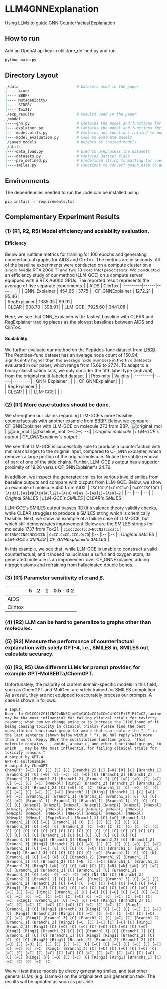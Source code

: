 # LLM4GNNExplanation
Using LLMs to guide GNN Counterfactual Explanation

## How to run
Add an OpenAI api key in utils/pre_defined.py and run
```bash
python main.py
```

## Directory Layout
```bash
./data                          # Datasets used in the paper            
|---- AIDS/
|---- BBBP/ 
|---- Mutagenicity/ 
|---- SIDER/ 
|---- Tox21/ 
./exp_results                   # Results used in the paper
./model                         
|----gnn.py                     # Contains the model and functions for ground truth GNN (GT-GNN)
|----explainer.py               # Contains the model and functions for the LLM autoencoder
|----model.utils.py             # Contains any functions related to models
|----model_evaluation.py        # Code to evaluate models
./saved_models                  # Weights of trained models
./utils
|----data_load.py               # Used to preprocess the datasets
|----datasets.py                # Contains Dataset class
|----pre_defined.py             # Predefined string formatting for querying OpenAI API and the API key
|----smiles.py                  # Functions to convert graph data to and from SMILES representation
```

## Environments
The dependencies needed to run the code can be installed using
```shell
pip install -r requirements.txt
```

## Complementary Experiment Results

### (1) (R1, R2, R5) Model efficiency and scalability evaluation.
#### Efficiency
Below are runtime metrics for training for 100 epochs and generating counterfactual graphs for AIDS and ClinTox. The metrics are in seconds. All of the baseline experiments were conducted on a compute cluster on a single Nvidia RTX 2080 Ti and two 18-core Intel processors. We conducted an efficiency study of our method (LLM-GCE) on a compute server equipped with 6 RTX A6000 GPUs. The reported result represents the average of five separate experiments.
|         | AIDS | ClinTox | 
|---------|------|---------|
| GNN_Explainer    | 454.66  | 37.75  |
| CF_GNNExplainer |  1272.21 | 95.46  |   
| RegExplainer | 1385.05  | 99.91  |   
| CLEAR        | 908.70  | 398.91  |
| LLM-GCE      | 7925.60 | 3441.08 |

Here, we see that GNN_Explainer is the fastest baseline with CLEAR and RegExplainer trading places as the slowest baselines between AIDS and ClinTox.

#### Scalability
We further evaluate our method on the Peptides-func dataset from [LRGB](https://github.com/vijaydwivedi75/lrgb). The Peptides-func dataset has an average node count of 150.94, significantly higher than the average node numbers in the five datasets evaluated in our paper, which range from 15.69 to 27.74. To adapt to a binary classification task, we only consider the fifth label type (antiviral) from the original multi-labeled dataset.
|         | Proximity | Validity | 
|---------|------|---------|
| GNN_Explainer    |   |   |
| CF_GNNExplainer |   |   |   
| RegExplainer |   |   |   
| CLEAR        |   |   |
| LLM-GCE      |  |  |

### (2) (R1) More case studies should be done.

We strengthen our claims regarding LLM-GCE's more feasible counterfactuals with another example from BBBP. Below, we compare CF_GNNExplainer with LLM-GCE on molecule 273 from BBP.
|![original_mol](https://github.com/YinhanHe123/new_LLM4GNNExplanation/blob/main/original_mol.png) | ![our_mol](https://github.com/YinhanHe123/new_LLM4GNNExplanation/blob/main/our_mol.png) | ![baseline_mol](https://github.com/YinhanHe123/new_LLM4GNNExplanation/blob/main/baseline_mol.png)
|:--:|:--:|:--:|
| *Original molecule* | *LLM-GCE's output* | *CF_GNNExplainer's output* |

We see that LLM-GCE is successfully able to produce a counterfactual with minimal changes to the original input, compared to CF_GNNExplainer, which removes a large portion of the original molecule. Notice the subtle removal of part of one of the side chains. Further, LLM-GCE's output has a superior proximity of 19.26 versus CF_GNNExplainer's 24.76.

In addition, we inspect the generated smiles for various invalid smiles from baseline outputs and compare with outputs from LLM-GCE. Below, we show an example of molecule 450 from AIDS.
| `CSC1OC(C)(C)OC1=O` | `O=COCCSC1OC1`  |  `[AsH3].[As]#B[AsH]#Cl12(=[AsH])#[As](=[As]1)=[AsH]=2` |
|:--:|:--:|:--:|
| *Original SMILES* |  *LLM-GCE's SMILES*  | *CLEAR's SMILES* |

LLM-GCE's SMILES output passes RDKit's valence theory validity checks, while CLEAR struggles to produce a SMILES string which is chemically feasible. Next, we show an example of a failure case of LLM-GCE, but which still demonstrates improvement. Below are the SMILES strings for molecule 1737 from Tox21.
| `c1ccc2cc(CC3=NCCN3)ccc2c1` | `OClSNCCCNCCNCCNCCN` | `C=CC.C=CC.CCC.O=CO`|
|:--:|:--:|:--:|
| *Original SMILES* | *LLM-GCE's SMILES*  | *CF_GNNExplainer's SMILES* |

In this example, we see that, while LLM-GCE is unable to construct a valid counterfactual, and it indeed hallucinates a sulfur and oxygen atom, its generated molecule is an improvement over CF_GNNExplainer, adding nitrogen atoms and refraining from hallucinated double bonds.


### (3) (R1) Parameter sensitivity of $\alpha$ and $\beta$.

|         | 5 | 2 | 1 | 0.5 | 0.2 |
|---------|---|---|---|-----|-----|
| AIDS    |   |   |   |     |     |
| Clintox |   |   |   |     |     |

### (4) (R2) LLM can be hard to generalize to graphs other than molecules. 

### (5) (R2) Measure the performance of counterfactual explanation with solely GPT-4, i.e., SMILES in, SMILES out, calculate accuracy.

### (6) (R3, R5) Use different LLMs for prompt provider, for example GPT-MolBERTa/ChemGPT.
Unfortunately, the majority of current domain-specific models in this field, such as ChemGPT and MolGen, are solely trained for SMILES completion. As a result, they are not equipped to accurately process our prompts. A case is shown in follows:
```bash=
# Input
User: In CN1CCC(CC1)CNC2=NN3C(=NC=C3C4=CC(=CC=C4)OC(F)(F)F)C=C2, amine may be the most influential for failing clinical trials for toxicity reasons; what can we change amine to to increase the likelihood of it being causing toxicity in clinical trials? Please find the best substitution functional group for amine that can replace the "__" in the last sentence (shown below within " "). DO NOT reply with more than 3 words. Reply ONLY the substitution function group. "This molecule contains __, amide, aromatic, and ether functional groups, in which __ may be the most influential for failing clinical trials for toxicity reasons."
# output by GPT-4
GPT-4: sulfonamide
# output by ChemGPT
ChemGPT: [=C] [O] [C] [C] [C] [Branch1_2] [C] [=O] [O] [C] [Branch1_1] [Branch1_2] [C] [=O] [C] [=C] [C] [=C] [C] [Branch1_2] [Branch1_2] [Branch1_2] [Branch1_2] [Branch1_2] [Branch1_2] [C] [=C] [=O] [C] [=C] [C] [=C] [C] [=C] [NHexpl] [Ring2] [Branch1_2] [Branch1_2] [Branch1_2] [Branch1_2] [Branch1_2] [C] [=O] [C] [C] [Branch1_2] [C] [=O] [C] [C] [C] [=C] [C] [=C] [C] [=C] [Branch2_1] [Ring1] [Branch1_1] [C] [=C] [N] [=C] [Branch1_1] [Branch1_1] [Branch1_1] [Branch1_2] [C] [C] [C] [C] [=C] [Branch1_1] [Branch1_1] [Branch1_1] [Branch1_1] [C] [C] [C] [C] [C] [NHexpl] [NHexpl] [NHexpl] [NHexpl] [NHexpl] [NHexpl] [NHexpl] [NHexpl] [NHexpl] [NHexpl] [NHexpl] [NHexpl] [NHexpl] [NHexpl] [NHexpl] [NHexpl] [NHexpl] [NHexpl] [NHexpl] [NHexpl] [NHexpl] [NHexpl] [NHexpl] [Expl=Ring1] [Branch1_1] [C] [=C] [Branch1_1] [Branch1_2] [C] [=C] [Branch1_1] [C] [C] [C] [C] [C] [C] [C] [Branch1_2] [C] [=O] [C] [Branch1_2] [C] [=O] [C] [C] [C] [C] [C] [C] [C] [C] [C] [C] [C] [C] [C] [C] [C] [C] [C] [C] [C] [C] [C] [C] [C] [C] [C] [C] [C] [Branch1_1] [C] [C] [C] [C] [C] [C] [C] [C] [Branch1_1] [Ring1] [Branch1_3] [Ring1] [Branch2_2] [C] [Branch1_2] [Branch1_3] [Ring1] [Branch1_2] [C] [=O] [C] [C] [C] [C] [=O] [C] [=C] [Branch1_1] [C] [=C] [C] [C] [C] [C] [=C] [C] [Branch1_1] [Branch1_3] [Ring1] [Branch1_3] [C] [C] [C] [C] [C] [=C] [Branch1_1] [C] [C] [N] [Branch1_1] [C] [=C] [N] [C] [Branch1_2] [Branch1_2] [Branch1_2] [Branch1_3] [C] [Branch1_2] [C] [=N] [C] [=C] [Branch1_1] [Branch1_2] [Branch1_3] [Ring2] [=N] [C] [C] [=N] [C] [C] [=N] [=N] [=N] [C] [=C] [C] [Branch1_2] [Branch1_2] [C] [Branch1_2] [C] [Branch1_2] [Branch1_2] [C] [=O] [C] [=C] [C] [=C] [N] [N] [C] [Branch1_2] [Branch2_2] [Branch1_1] [C] [C] [=C] [Ring1] [Branch1_3] [C] [=C] [C] [Branch1_2] [Branch1_3] [C] [=C] [C] [=C] [C] [=C] [C] [=C] [C] [=C] [Ring1] [Branch1_2] [C] [=C] [C] [=C] [C] [=C] [C] [=C] [C] [=C] [C] [=C] [C] [=C] [Ring1] [Branch1_2] [C] [=C] [C] [=C] [C] [=C] [C] [=C] [C] [=C] [C] [=C] [C] [=C] [C] [=C] [C] [=C] [C] [=C] [C] [=C] [C] [=C] [Ring1] [Branch1_2] [C] [=C] [C] [=C] [Ring1] [Branch1_2] [C] [=C] [C] [=C] [C] [=C] [C] [=C] [C] [=C] [C] [=C] [C] [Ring1] [Branch1_2] [C] [Ring1] [Branch2_3] [Ring1] [C] [=C] [C] [=C] [C] [=C] [C] [Ring1] [Branch2_3] [Ring1] [C] [=C] [C] [=C] [C] [=C] [C] [=C] [C] [=C] [Ring1] [Branch1_3] [C] [Branch1_2] [C] [=C] [C] [Branch1_2] [Branch1_1] [Branch1_2] [Ring2] [=C] [C] [=C] [C] [=C] [C] [Ring1] [Branch2_3] [Ring1] [C] [=C] [C] [=C] [C] [=C] [C] [=C] [C] [=C] [Ring2] [Ring1] [Branch1_2] [C] [C] [Branch1_1] [C] [Branch1_1] [C] [Branch1_1] [C] [C] [Branch1_1] [C] [Ring2] [Ring1] [Branch1_2] [C] [C] [C] [C] [Ring2] [Ring1] [Branch1_2] [Branch1_2] [Branch1_2] [C] [=O] [C] [=O] [C] [C] [C] [C] [=C] [C] [=C] [C] [=C] [C] [=C] [C] [=C] [C] [=C] [C] [=C] [Ring1] [Branch1_2] [C] [=C] [C] [=C] [C] [=C] [C] [=C] [C] [=C] [C] [=C] [C] [=C] [C] [=C] [C] [=C] [C] [=C] [C] [=C] [C] [=C] [Ring1] [P] [=O] [C] [=C] [C] [Ring2] [Ring1] [Branch1_1] [C] [=C] [C] [C] [=C] [C]    
```
We will test these models by direcly generating smiles, and test other general LLMs (e.g. Llama-2) on the original text pair generation task. The results will be updated as soon as possible. 
